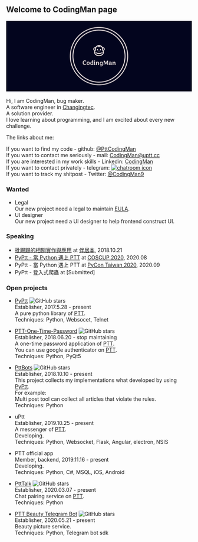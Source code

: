 ## Welcome to CodingMan page

![](https://raw.githubusercontent.com/PttCodingMan/PttCodingMan.github.io/master/logo/facebook_cover_photo_2.png)

Hi, I am CodingMan, bug maker.  
A software engineer in [Changingtec](https://www.changingtec.com/).  
A solution provider.  
I love learning about programming, and I am excited about every new challenge.  

The links about me:  

If you want to find my code - github: [@PttCodingMan](https://github.com/PttCodingMan)  
If you want to contact me seriously - mail: [CodingMan@uptt.cc](mailto:CodingMan@uptt.cc)  
If you are interested in my work skills - Linkedin: [CodingMan](https://www.linkedin.com/in/codingman/)  
If you want to contact privately - telegram: [![chatroom icon](https://patrolavia.github.io/telegram-badge/chat.png)](https://t.me/PttCodingMan)  
If you want to track my shitpost - Twitter: [@CodingMan9](https://twitter.com/intent/user?screen_name=CodingMan9)  

### Wanted
* Legal  
    Our new project need a legal to maintain [EULA](https://zh.wikipedia.org/wiki/%E6%9C%80%E7%BB%88%E7%94%A8%E6%88%B7%E8%AE%B8%E5%8F%AF%E5%8D%8F%E8%AE%AE).
* UI designer  
    Our new project need a UI designer to help frontend construct UI.

### Speaking
* [批踢踢的相關實作與應用](https://docs.google.com/presentation/d/1aTfchLP8VzYhIBGCciC12mR-YtHqMB3a2OIOi8aFNeY/edit?usp=sharing) at [伴居本](https://chenshane911.myportfolio.com/node-website), 2018.10.21
* [PyPtt - 當 Python 遇上 PTT](https://docs.google.com/presentation/d/1Uw76Lb9D3RqVS3Re5PWNBrgiO5SJOk8KqhPE3GvPjCs/edit?usp=sharing) at [COSCUP 2020](https://coscup.org/2020/), 2020.08
* PyPtt - 當 Python 遇上 PTT at [PyCon Taiwan 2020](https://tw.pycon.org/2020), 2020.09
* PyPtt - 登入式爬蟲 at [Submitted]

### Open projects

* [PyPtt](https://github.com/PttCodingMan/PyPtt) ![GitHub stars](https://img.shields.io/github/stars/PttCodingMan/PyPtt?style=social)  
    Establisher, 2017.5.28 - present  
    A pure python library of [PTT](https://zh.wikipedia.org/wiki/%E6%89%B9%E8%B8%A2%E8%B8%A2).  
    Techniques: Python, Websocet, Telnet
    
* [PTT-One-Time-Password](https://github.com/PttCodingMan/PTT-One-Time-Password) ![GitHub stars](https://img.shields.io/github/stars/PttCodingMan/PTT-One-Time-Password?style=social)  
    Establisher, 2018.06.20 - stop maintaining    
    A one-time password application of [PTT](https://zh.wikipedia.org/wiki/%E6%89%B9%E8%B8%A2%E8%B8%A2).  
    You can use google authenticator on [PTT](https://zh.wikipedia.org/wiki/%E6%89%B9%E8%B8%A2%E8%B8%A2).  
    Techniques: Python, PyQt5
    
* [PttBots](https://github.com/PttCodingMan/PTTBots) ![GitHub stars](https://img.shields.io/github/stars/PttCodingMan/PTTBots?style=social)  
    Establisher, 2018.10.10 - present  
    This project collects my implementations what developed by using [PyPtt](https://github.com/PttCodingMan/PyPtt).  
    For example:  
    Multi post tool can collect all articles that violate the rules.  
    Techniques: Python
 
* uPtt  
    Establisher, 2019.10.25 - present  
    A messenger of [PTT](https://zh.wikipedia.org/wiki/%E6%89%B9%E8%B8%A2%E8%B8%A2).  
    Developing.  
    Techniques: Python, Websocket, Flask, Angular, electron, NSIS
    
* PTT official app  
    Member, backend, 2019.11.16 - present  
    Developing.  
    Techniques: Python, C#, MSQL, iOS, Android
    
* [PttTalk](https://github.com/PttCodingMan/PttTalk) ![GitHub stars](https://img.shields.io/github/stars/PttCodingMan/PttTalk?style=social)  
    Establisher, 2020.03.07 - present  
    Chat pairing service on [PTT](https://zh.wikipedia.org/wiki/%E6%89%B9%E8%B8%A2%E8%B8%A2).  
    Techniques: Python
    
* [PTT Beauty Telegram Bot](https://github.com/PttCodingMan/telegram_beauty_bot) ![GitHub stars](https://img.shields.io/github/stars/PttCodingMan/telegram_beauty_bot?style=social)  
    Establisher, 2020.05.21 - present  
    Beauty picture service.  
    Techniques: Python, Telegram bot sdk
